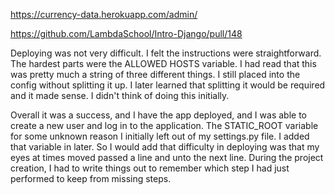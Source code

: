 https://currency-data.herokuapp.com/admin/

https://github.com/LambdaSchool/Intro-Django/pull/148


Deploying was not very difficult. I felt the instructions were straightforward. The hardest parts were the ALLOWED HOSTS variable. I had read that this was pretty much a string of three different things. I still placed into the config without splitting it up. I later learned that splitting it would be required and it made sense. I didn't think of doing this initially.  

Overall it was a success, and I have the app deployed, and I was able to create a new user and log in to the application. The STATIC_ROOT variable for some unknown reason I initially left out of my settings.py file. I added that variable in later. So I would add that difficulty in deploying was that my eyes at times moved passed a line and unto the next line. During the project creation, I had to write things out to remember which step I had just performed to keep from missing steps. 